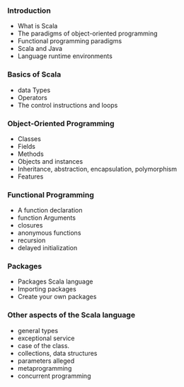 
### Introduction

+ What is Scala
+ The paradigms of object-oriented programming
+ Functional programming paradigms
+ Scala and Java
+ Language runtime environments

### Basics of Scala

+ data Types
+ Operators
+ The control instructions and loops

### Object-Oriented Programming

+ Classes
+ Fields
+ Methods
+ Objects and instances
+ Inheritance, abstraction, encapsulation, polymorphism
+ Features

### Functional Programming

+ A function declaration
+ function Arguments
+ closures
+ anonymous functions
+ recursion
+ delayed initialization

### Packages

+ Packages Scala language
+ Importing packages
+ Create your own packages

### Other aspects of the Scala language

+ general types
+ exceptional service
+ case of the class.
+ collections, data structures
+ parameters alleged
+ metaprogramming
+ concurrent programming

